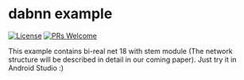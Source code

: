 # dabnn example

[![License](https://img.shields.io/badge/license-BSD--3--Clause-blue.svg)](LICENSE) 
[![PRs Welcome](https://img.shields.io/badge/PRs-welcome-brightgreen.svg)](https://github.com/JDAI-CV/dabnn-example/pulls)

This example contains bi-real net 18 with stem module (The network structure will be described in detail in our coming paper). Just try it in Android Studio :)
